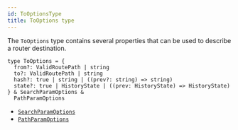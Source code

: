 ```yaml
---
id: ToOptionsType
title: ToOptions type
---
```


The `ToOptions` type contains several properties that can be used to describe a router destination.

```tsx
type ToOptions = {
  from?: ValidRoutePath | string
  to?: ValidRoutePath | string
  hash?: true | string | ((prev?: string) => string)
  state?: true | HistoryState | ((prev: HistoryState) => HistoryState)
} & SearchParamOptions &
  PathParamOptions
```

- [`SearchParamOptions`](./api/router/SearchParamOptionsType)
- [`PathParamOptions`](./api/router/PathParamOptionsType)